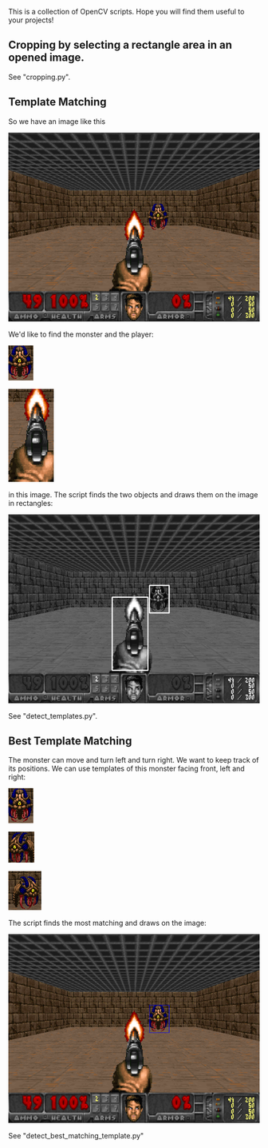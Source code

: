 This is a collection of OpenCV scripts. Hope you will find them useful to your projects!  

## Cropping by selecting a rectangle area in an opened image. 
See "cropping.py". 




## Template Matching

So we have an image like this

![Alt text](images/img.png)

We'd like to find the monster and the player:

![Alt text](images/monster.png)

![Alt text](images/player.png)

in this image. The script finds the two objects and draws them on the image in rectangles:

![Alt text](screenshots/detection_of_monster_player.png)

See "detect_templates.py".

## Best Template Matching

The monster can move and turn left and turn right. We want to keep track of its positions. 
We can use templates of this monster facing front, left and right:

![Alt text](images/monster.png)

![Alt text](images/monster_left.png)

![Alt text](images/monster_right.png)

The script finds the most matching and draws on the image:

![Alt text](screenshots/detection_of_monster_from_best_matching.png)

See "detect_best_matching_template.py" 


